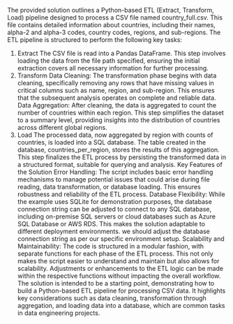 The provided solution outlines a Python-based ETL (Extract, Transform, Load) pipeline designed to process a CSV file named country_full.csv. This file contains detailed information about countries, including their names, alpha-2 and alpha-3 codes, country codes, regions, and sub-regions. The ETL pipeline is structured to perform the following key tasks:

1. Extract
The CSV file is read into a Pandas DataFrame. This step involves loading the data from the file path specified, ensuring the initial extraction covers all necessary information for further processing.
2. Transform
Data Cleaning: The transformation phase begins with data cleaning, specifically removing any rows that have missing values in critical columns such as name, region, and sub-region. This ensures that the subsequent analysis operates on complete and reliable data.
Data Aggregation: After cleaning, the data is aggregated to count the number of countries within each region. This step simplifies the dataset to a summary level, providing insights into the distribution of countries across different global regions.
3. Load
The processed data, now aggregated by region with counts of countries, is loaded into a SQL database. The table created in the database, countries_per_region, stores the results of this aggregation. This step finalizes the ETL process by persisting the transformed data in a structured format, suitable for querying and analysis.
Key Features of the Solution
Error Handling: The script includes basic error handling mechanisms to manage potential issues that could arise during file reading, data transformation, or database loading. This ensures robustness and reliability of the ETL process.
Database Flexibility: While the example uses SQLite for demonstration purposes, the database connection string can be adjusted to connect to any SQL database, including on-premise SQL servers or cloud databases such as Azure SQL Database or AWS RDS. This makes the solution adaptable to different deployment environments. we should adjust the database connection string as per our specific environment setup.
Scalability and Maintainability: The code is structured in a modular fashion, with separate functions for each phase of the ETL process. This not only makes the script easier to understand and maintain but also allows for scalability. Adjustments or enhancements to the ETL logic can be made within the respective functions without impacting the overall workflow.
The solution is intended to be a starting point, demonstrating how to build a Python-based ETL pipeline for processing CSV data. It highlights key considerations such as data cleaning, transformation through aggregation, and loading data into a database, which are common tasks in data engineering projects.
